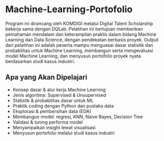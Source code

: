 # Machine-Learning-Portofolio
Program ini dirancang oleh KOMDIGI melalui Digital Talent Scholarship bekerja sama dengan DQLab. Pelatihan ini bertujuan memberikan pemahaman mendalam dan keterampilan praktis dalam bidang Machine Learning dan Data Science, dengan pendekatan berbasis proyek. Output dari pelatihan ini adalah peserta mampu menguasai dasar statistik dan probabilitas untuk Machine Learning, membangun serta mengevaluasi model Machine Learning, dan menyusun portofolio proyek nyata berdasarkan studi kasus industri.
## Apa yang Akan Dipelajari
- Konsep dasar & alur kerja Machine Learning
- Jenis algoritma: Supervised & Unsupervised
- Statistik & probabilitas dasar untuk ML
- Praktik coding dengan Python dan pustaka data
- Eksplorasi & pembersihan data (EDA)
- Membangun model: regresi, KNN, Naive Bayes, Decision Tree
- Validasi & tuning performa model
- Menyampaikan insight lewat visualisasi
- Menyusun portofolio melalui studi kasus industri
